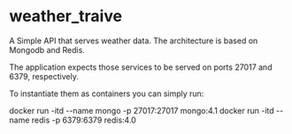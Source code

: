 # weather_traive

A Simple API that serves weather data.
The architecture is based on Mongodb and Redis.

The application expects those services to be served on ports 27017 and 6379, respectively.

To instantiate them as containers you can simply run:

docker run -itd --name mongo -p 27017:27017 mongo:4.1
docker run -itd --name redis -p 6379:6379 redis:4.0

